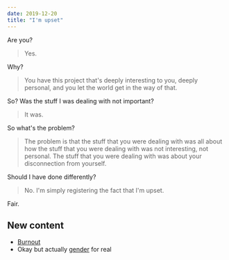 ```yaml
---
date: 2019-12-20
title: "I'm upset"
---
```


Are you?

<!--more-->

> Yes.

Why?

> You have this project that's deeply interesting to you, deeply personal, and you let the world get in the way of that.

So? Was the stuff I was dealing with not important?

> It was.

So what's the problem?

> The problem is that the stuff that you were dealing with was all about how the stuff that you were dealing with was not interesting, not personal. The stuff that you were dealing with was about your disconnection from yourself.

Should I have done differently?

> No. I'm simply registering the fact that I'm upset.

Fair.

## New content

* [Burnout](/burnout)
* Okay but actually [gender](/gender) for real
